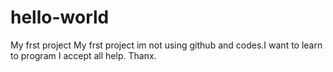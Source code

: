 # hello-world
My frst project
My frst project im not using github and codes.I want to learn to program I accept all help.
Thanx.
